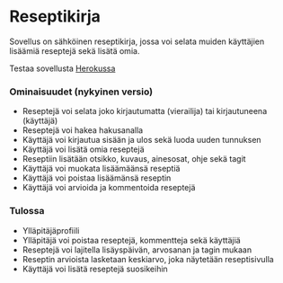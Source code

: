 # Reseptikirja

Sovellus on sähköinen reseptikirja, jossa voi selata muiden käyttäjien lisäämiä reseptejä sekä lisätä omia.

Testaa sovellusta [Herokussa](https://tsoha-reseptikirja.herokuapp.com/)

### Ominaisuudet (nykyinen versio)

* Reseptejä voi selata joko kirjautumatta (vierailija) tai kirjautuneena (käyttäjä)
* Reseptejä voi hakea hakusanalla
* Käyttäjä voi kirjautua sisään ja ulos sekä luoda uuden tunnuksen
* Käyttäjä voi lisätä omia reseptejä
* Reseptiin lisätään otsikko, kuvaus, ainesosat, ohje sekä tagit
* Käyttäjä voi muokata lisäämäänsä reseptiä
* Käyttäjä voi poistaa lisäämänsä reseptin
* Käyttäjä voi arvioida ja kommentoida reseptejä

### Tulossa

* Ylläpitäjäprofiili
* Ylläpitäjä voi poistaa reseptejä, kommentteja sekä käyttäjiä
* Reseptejä voi lajitella lisäyspäivän, arvosanan ja tagin mukaan
* Reseptin arvioista lasketaan keskiarvo, joka näytetään reseptisivulla
* Käyttäjä voi lisätä reseptejä suosikeihin
